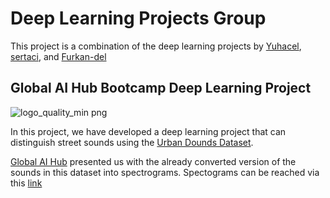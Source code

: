 # Deep Learning Projects Group
This project is a combination of the deep learning projects by [Yuhacel](https://github.com/Yuhacel), [sertaci](https://github.com/sertaci), and [Furkan-del](https://github.com/Furkan-del) 

## Global AI Hub Bootcamp Deep Learning Project

![logo_quality_min png](https://user-images.githubusercontent.com/74237094/193462506-1db63350-7f10-4bbe-ace9-bb623a2e64be.jpg)

In this project, we have developed a deep learning project that can distinguish street sounds using the [Urban Dounds Dataset](https://urbansounddataset.weebly.com/urbansound8k.html). 

[Global AI Hub](https://globalaihub.com/) presented us with the already converted version of the sounds in this dataset into spectrograms. Spectograms can be reached via this [link](https://drive.google.com/drive/folders/1xey3vAVNDjWxnSfhuUsf_5dGANZWmCog)
